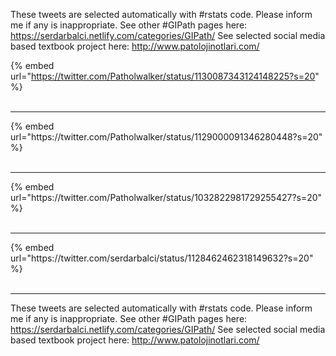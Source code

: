 

These tweets are selected automatically with #rstats code. Please inform me if any is inappropriate.
See other #GIPath pages here: https://serdarbalci.netlify.com/categories/GIPath/ 
See selected social media based textbook project here: http://www.patolojinotlari.com/

{% embed url="https://twitter.com/Patholwalker/status/1130087343124148225?s=20" %}<br>
<br>
<hr>
{% embed url="https://twitter.com/Patholwalker/status/1129000091346280448?s=20" %}<br>
<br>
<hr>
{% embed url="https://twitter.com/Patholwalker/status/1032822981729255427?s=20" %}<br>
<br>
<hr>
{% embed url="https://twitter.com/serdarbalci/status/1128462462318149632?s=20" %}<br>
<br>
<hr>


These tweets are selected automatically with #rstats code. Please inform me if any is inappropriate.
See other #GIPath pages here: https://serdarbalci.netlify.com/categories/GIPath/ 
See selected social media based textbook project here: http://www.patolojinotlari.com/
